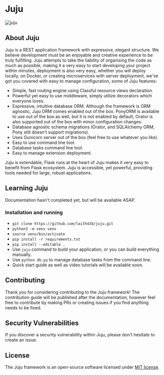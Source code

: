 # Juju

![juju](https://emojipedia-us.s3.amazonaws.com/thumbs/120/apple/129/potato_1f954.png)

## About Juju

Juju is a REST application framework with expressive, elegant structure. We believe development must be an enjoyable and creative experience to be truly fulfilling. Juju attempts to take the liability of organising the code as much as possible, making it a very easy to start developing your project within minutes, deployment is also very easy, whether you will deploy locally, on Docker, or creating microservices with server deployment, we've got you covered with easy to manage configuration, some of Juju features:

- Simple, fast routing engine using Classful resource views declaration.
- Powerful yet easy to use middleware, simply utilize decorators which everyone loves.
- Expressive, intuitive database ORM. Although the framework is ORM agnostic, Juju ORM comes enabled out of the box. PonyORM is available to use out of the box as well, but it is not enabled by default, Orator is also supported out of the box with minor configuration changes.
- Database agnostic schema migrations (Orator, and SQLAlchemy ORM, Pony still doesn't support migrations).
- Uses Gunicorn server out of the box (feel free to use whatever you like).
- Easy to use command line tool.
- Database tasks command line tool.
- Easy to manage extension deployment.

Juju is extendable, Flask runs at the heart of Juju makes it very easy to benefit from Flask ecosystem. Juju is accessible, yet powerful, providing tools needed for large, robust applications.

## Learning Juju

Documentation hasn't completed yet, but will be available ASAP.

### Installation and running

* `git clone https://github.com/laith43d/juju.git`
* `python3 -m venv venv`
* `source venv/bin/activate`
* `pip install -r requirements.txt`
* `pip install --editable .`
* Use `juju` command to build your application, or you can build everything manually.
* Use `python db.py` to manage database tasks from the command line.
* Quick start guide as well as video tutorials will be available soon.

## Contributing

Thank you for considering contributing to the Juju framework! The contribution guide will be published after the documentation, however feel free to contribute by making PRs or creating issues if you find anything needs to be fixed.

## Security Vulnerabilities

If you discover a security vulnerability within Juju, please don't hesitate to create an issue.

## License

The Juju framework is an open-source software licensed under [MIT license](https://opensource.org/licenses/MIT).

